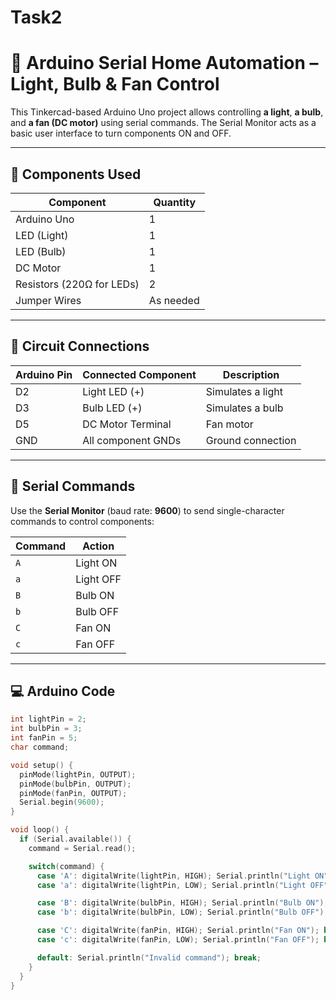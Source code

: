 # Task2
# 🔌 Arduino Serial Home Automation – Light, Bulb & Fan Control

This Tinkercad-based Arduino Uno project allows controlling **a light**, **a bulb**, and **a fan (DC motor)** using serial commands. The Serial Monitor acts as a basic user interface to turn components ON and OFF.

---

## 🧰 Components Used

| Component      | Quantity |
|----------------|----------|
| Arduino Uno    | 1        |
| LED (Light)    | 1        |
| LED (Bulb)     | 1        |
| DC Motor       | 1        |
| Resistors (220Ω for LEDs) | 2 |
| Jumper Wires   | As needed |

---

## 🔌 Circuit Connections

| Arduino Pin | Connected Component | Description       |
|-------------|---------------------|-------------------|
| D2          | Light LED (+)       | Simulates a light |
| D3          | Bulb LED (+)        | Simulates a bulb  |
| D5          | DC Motor Terminal   | Fan motor         |
| GND         | All component GNDs  | Ground connection |

---

## 🧠 Serial Commands

Use the **Serial Monitor** (baud rate: **9600**) to send single-character commands to control components:

| Command | Action         |
|---------|----------------|
| `A`     | Light ON       |
| `a`     | Light OFF      |
| `B`     | Bulb ON        |
| `b`     | Bulb OFF       |
| `C`     | Fan ON         |
| `c`     | Fan OFF        |

---

## 💻 Arduino Code

```cpp
int lightPin = 2;
int bulbPin = 3;
int fanPin = 5;
char command;

void setup() {
  pinMode(lightPin, OUTPUT);
  pinMode(bulbPin, OUTPUT);
  pinMode(fanPin, OUTPUT);
  Serial.begin(9600);
}

void loop() {
  if (Serial.available()) {
    command = Serial.read();

    switch(command) {
      case 'A': digitalWrite(lightPin, HIGH); Serial.println("Light ON"); break;
      case 'a': digitalWrite(lightPin, LOW); Serial.println("Light OFF"); break;

      case 'B': digitalWrite(bulbPin, HIGH); Serial.println("Bulb ON"); break;
      case 'b': digitalWrite(bulbPin, LOW); Serial.println("Bulb OFF"); break;

      case 'C': digitalWrite(fanPin, HIGH); Serial.println("Fan ON"); break;
      case 'c': digitalWrite(fanPin, LOW); Serial.println("Fan OFF"); break;

      default: Serial.println("Invalid command"); break;
    }
  }
}
